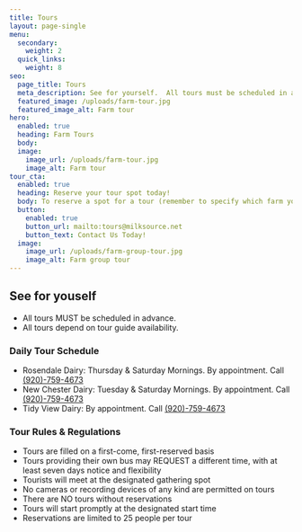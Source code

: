 ```yaml
---
title: Tours
layout: page-single
menu:
  secondary:
    weight: 2
  quick_links:
    weight: 8
seo:
  page_title: Tours
  meta_description: See for yourself.  All tours must be scheduled in advance.  All tours depend on tour guide availability.
  featured_image: /uploads/farm-tour.jpg
  featured_image_alt: Farm tour
hero:
  enabled: true
  heading: Farm Tours
  body: 
  image:
    image_url: /uploads/farm-tour.jpg
    image_alt: Farm tour
tour_cta:
  enabled: true
  heading: Reserve your tour spot today!
  body: To reserve a spot for a tour (remember to specify which farm you want to visit), call <a href="tel:920-759-4673">(920) 759-4673</a> or send an e-mail to <a href="mailto:tours@milksource.net">Milk Source Public Affairs Team</a>
  button:
    enabled: true
    button_url: mailto:tours@milksource.net
    button_text: Contact Us Today!
  image:
    image_url: /uploads/farm-group-tour.jpg
    image_alt: Farm group tour
---
```

## See for youself
* All tours MUST be scheduled in advance.
* All tours depend on tour guide availability.

### Daily Tour Schedule
* Rosendale Dairy: Thursday & Saturday Mornings. By appointment. Call <a href="tel:920-759-4673">(920)-759-4673</a>
* New Chester Dairy: Tuesday & Saturday Mornings. By appointment. Call <a href="tel:920-759-4673">(920)-759-4673</a>
* Tidy View Dairy: By appointment. Call <a href="tel:920-759-4673">(920)-759-4673</a>

### Tour Rules & Regulations
* Tours are filled on a first-come, first-reserved basis
* Tours providing their own bus may REQUEST a different time, with at least seven days notice and flexibility
* Tourists will meet at the designated gathering spot
* No cameras or recording devices of any kind are permitted on tours
* There are NO tours without reservations
* Tours will start promptly at the designated start time
* Reservations are limited to 25 people per tour